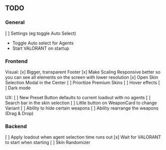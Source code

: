 ## TODO

### General

[ ] Settings (eg toggle Auto Select)
- Toggle Auto select for Agents
- Start VALORANT on startup

### Frontend

Visual:
[x] Bigger, transparent Footer
[x] Make Scaling Responsive better so you can see all elements on the screen with lower resolution
[x] Open Skin Selection Modal in the Center
[ ] Prioritize Premium Skins
[ ] Hover effects
[ ] Dark mode

UX:
[ ] New Preset Button defaults to current loadout with no agents
[ ] Search bar in the skin selection
[ ] Little button on WeaponCard to change Variant
[ ] Ability to hide certain weapons
[ ] Ability rearrange the weapons (Drag & Drop)

### Backend

[ ] Apply loadout when agent selection time runs out
[x] Wait for VALORANT to start when starting 
[ ] Skin Randomizer
